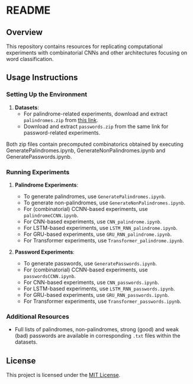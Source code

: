 # README

## Overview
This repository contains resources for replicating computational experiments with combinatorial CNNs and other architectures focusing on word classification.

## Usage Instructions

### Setting Up the Environment

1. **Datasets**: 
   - For palindrome-related experiments, download and extract `palindromes.zip` from [this link](https://osf.io/qfhcy/?view_only=dc5b9d0639c74849a19a5da750531452). 
   - Download and extract `passwords.zip` from the same link for password-related experiments.
    
Both zip files contain precomputed combinatorics obtained by executing GeneratePalindromes.ipynb, GenerateNonPalindromes.ipynb and GeneratePasswords.ipynb.

### Running Experiments

1. **Palindrome Experiments**:
   - To generate palindromes, use `GeneratePalindromes.ipynb`.
   - To generate non-palindromes, use `GenerateNonPalindromes.ipynb`.
   - For (combinatorial) CCNN-based experiments, use `palindromeCCNN.ipynb`.
   - For CNN-based experiments, use `CNN_palindrome.ipynb`.
   - For LSTM-based experiments, use `LSTM_RNN_palindrome.ipynb`.
   - For GRU-based experiments, use `GRU_RNN_palindrome.ipynb`.
   - For Transformer experiments, use `Transformer_palindrome.ipynb`.

2. **Password Experiments**:
   - To generate passwords, use `GeneratePasswords.ipynb`.
   - For (combinatorial) CCNN-based experiments, use `passwordsCCNN.ipynb`.
   - For CNN-based experiments, use `CNN_passwords.ipynb`.
   - For LSTM-based experiments, use `LSTM_RNN_passwords.ipynb`.
   - For GRU-based experiments, use `GRU_RNN_passwords.ipynb`.
   - For Transformer experiments, use `Transformer_passwords.ipynb`.

### Additional Resources
- Full lists of palindromes, non-palindromes, strong (good) and weak (bad) passwords are available in corresponding `.txt` files within the datasets.

## License
This project is licensed under the [MIT License](https://choosealicense.com/licenses/mit/).
